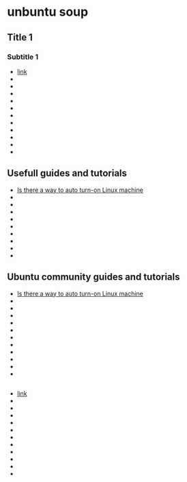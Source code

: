 # unbuntu soup


## Title 1 

### Subtitle 1

- [link](https://address.selected)
- []()
- []()
- []()
- []()
- []()
- []()
- []()
- []()
- []()
- []()
- []()


## Usefull guides and tutorials

- [Is there a way to auto turn-on Linux machine](https://unix.stackexchange.com/questions/185475/is-there-a-way-to-auto-turn-on-linux-machine)
- [](https://www.lotar.altervista.org/wiki/how-to/sendmail-and-gmail-relay)
- []()
- []()
- []()
- []()
- []()
- []()
- []()
- []()


## Ubuntu community guides and tutorials

- [Is there a way to auto turn-on Linux machine](https://help.ubuntu.com/community/WakeOnLan)
- []()
- []()
- []()
- []()
- []()
- []()
- []()
- []()
- []()
- []()
- []()


## 

- [link](https://address.selected)
- []()
- []()
- []()
- []()
- []()
- []()
- []()
- []()
- []()
- []()
- []()
